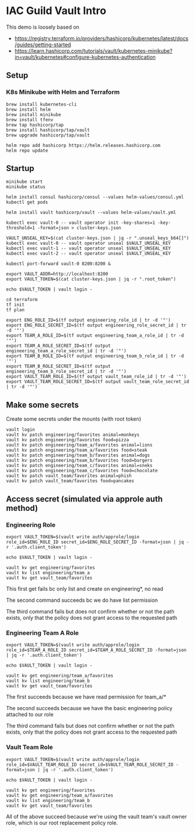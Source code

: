 
# IAC Guild Vault Intro

This demo is loosely based on
- https://registry.terraform.io/providers/hashicorp/kubernetes/latest/docs/guides/getting-started
- https://learn.hashicorp.com/tutorials/vault/kubernetes-minikube?in=vault/kubernetes#configure-kubernetes-authentication

## Setup

### K8s Minikube with Helm and Terraform

```
brew install kubernetes-cli
brew install helm
brew install minikube
brew install tfenv
brew tap hashicorp/tap
brew install hashicorp/tap/vault
brew upgrade hashicorp/tap/vault

helm repo add hashicorp https://helm.releases.hashicorp.com
helm repo update
```

## Startup

```
minikube start
minikube status

helm install consul hashicorp/consul --values helm-values/consul.yml
kubectl get pods

helm install vault hashicorp/vault --values helm-values/vault.yml

kubectl exec vault-0 -- vault operator init -key-shares=1 -key-threshold=1 -format=json > cluster-keys.json

VAULT_UNSEAL_KEY=$(cat cluster-keys.json | jq -r ".unseal_keys_b64[]")
kubectl exec vault-0 -- vault operator unseal $VAULT_UNSEAL_KEY
kubectl exec vault-1 -- vault operator unseal $VAULT_UNSEAL_KEY
kubectl exec vault-2 -- vault operator unseal $VAULT_UNSEAL_KEY

kubectl port-forward vault-0 8200:8200 &

export VAULT_ADDR=http://localhost:8200
export VAULT_TOKEN=$(cat cluster-keys.json | jq -r ".root_token")

echo $VAULT_TOKEN | vault login -

cd terraform
tf init
tf plan

export ENG_ROLE_ID=$(tf output engineering_role_id | tr -d '"')
export ENG_ROLE_SECRET_ID=$(tf output engineering_role_secret_id | tr -d '"')
export TEAM_A_ROLE_ID=$(tf output engineering_team_a_role_id | tr -d '"')
export TEAM_A_ROLE_SECRET_ID=$(tf output engineering_team_a_role_secret_id | tr -d '"')
export TEAM_B_ROLE_ID=$(tf output engineering_team_b_role_id | tr -d '"')
export TEAM_B_ROLE_SECRET_ID=$(tf output engineering_team_b_role_secret_id | tr -d '"')
export VAULT_TEAM_ROLE_ID=$(tf output vault_team_role_id | tr -d '"')
export VAULT_TEAM_ROLE_SECRET_ID=$(tf output vault_team_role_secret_id | tr -d '"')
```

## Make some secrets

Create some secrets under the mounts (with root token)

```
vault login
vault kv patch engineering/favorites animal=monkeys
vault kv patch engineering/favorites food=pizza
vault kv patch engineering/team_a/favorites animal=lions
vault kv patch engineering/team_a/favorites food=steak
vault kv patch engineering/team_b/favorites animal=dogs
vault kv patch engineering/team_b/favorites food=burgers
vault kv patch engineering/team_c/favorites animal=sneks
vault kv patch engineering/team_c/favorites food=chocolate
vault kv patch vault_team/favorites animal=phish
vault kv patch vault_team/favorites food=pancakes
```

## Access secret (simulated via approle auth method)

### Engineering Role
```
export VAULT_TOKEN=$(vault write auth/approle/login role_id=$ENG_ROLE_ID secret_id=$ENG_ROLE_SECRET_ID -format=json | jq -r '.auth.client_token')

echo $VAULT_TOKEN | vault login -

vault kv get engineering/favorites
vault kv list engineering/team_a
vault kv get vault_team/favorites
```

This first get fails bc only list and create on engineering*, no read

The second command succeeds bc we do have list permission

The third command fails but does not confirm whether or not the path exists, only that the policy does not grant access to the requested path


### Engineering Team A Role
```
export VAULT_TOKEN=$(vault write auth/approle/login role_id=$TEAM_A_ROLE_ID secret_id=$TEAM_A_ROLE_SECRET_ID -format=json | jq -r '.auth.client_token')

echo $VAULT_TOKEN | vault login -

vault kv get engineering/team_a/favorites
vault kv list engineering/team_b
vault kv get vault_team/favorites
```

The first succeeds because we have read permission for team_a/*

The second succeeds because we have the basic engineering policy attached to our role

The third command fails but does not confirm whether or not the path exists, only that the policy does not grant access to the requested path

### Vault Team Role
```
export VAULT_TOKEN=$(vault write auth/approle/login role_id=$VAULT_TEAM_ROLE_ID secret_id=$VAULT_TEAM_ROLE_SECRET_ID -format=json | jq -r '.auth.client_token')

echo $VAULT_TOKEN | vault login -

vault kv get engineering/favorites
vault kv get engineering/team_a/favorites
vault kv list engineering/team_b
vault kv get vault_team/favorites
```

All of the above succeed because we're using the vault team's vault owner role, which is our root replacement policy role. 
